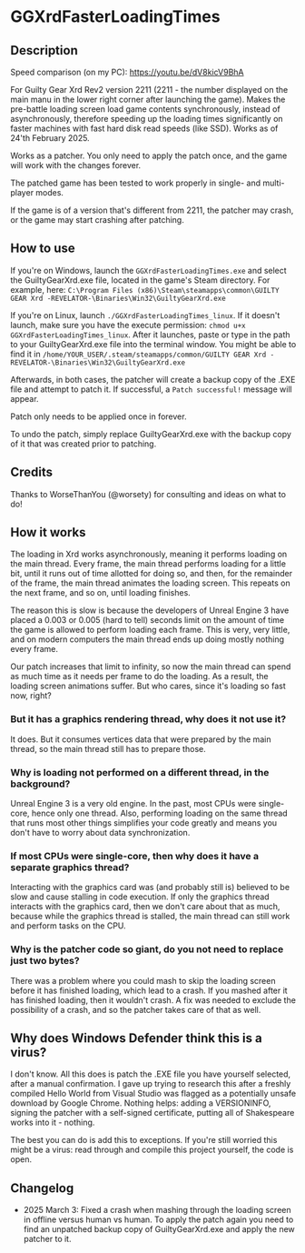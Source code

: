 # GGXrdFasterLoadingTimes

## Description

Speed comparison (on my PC):
<https://youtu.be/dV8kicV9BhA>

For Guilty Gear Xrd Rev2 version 2211 (2211 - the number displayed on the main manu in the lower right corner after launching the game). Makes the pre-battle loading screen load game contents synchronously, instead of asynchronously, therefore speeding up the loading times significantly on faster machines with fast hard disk read speeds (like SSD). Works as of 24'th February 2025.

Works as a patcher. You only need to apply the patch once, and the game will work with the changes forever.

The patched game has been tested to work properly in single- and multi-player modes.

If the game is of a version that's different from 2211, the patcher may crash, or the game may start crashing after patching.

## How to use

If you're on Windows, launch the `GGXrdFasterLoadingTimes.exe` and select the GuiltyGearXrd.exe file, located in the game's Steam directory. For example, here: `C:\Program Files (x86)\Steam\steamapps\common\GUILTY GEAR Xrd -REVELATOR-\Binaries\Win32\GuiltyGearXrd.exe`

If you're on Linux, launch `./GGXrdFasterLoadingTimes_linux`. If it doesn't launch, make sure you have the execute permission: `chmod u+x GGXrdFasterLoadingTimes_linux`. After it launches, paste or type in the path to your GuiltyGearXrd.exe file into the terminal window. You might be able to find it in `/home/YOUR_USER/.steam/steamapps/common/GUILTY GEAR Xrd -REVELATOR-\Binaries\Win32\GuiltyGearXrd.exe`

Afterwards, in both cases, the patcher will create a backup copy of the .EXE file and attempt to patch it. If successful, a `Patch successful!` message will appear.

Patch only needs to be applied once in forever.

To undo the patch, simply replace GuiltyGearXrd.exe with the backup copy of it that was created prior to patching.

## Credits

Thanks to WorseThanYou (@worsety) for consulting and ideas on what to do!

## How it works

The loading in Xrd works asynchronously, meaning it performs loading on the main thread. Every frame, the main thread performs loading for a little bit, until it runs out of time allotted for doing so, and then, for the remainder of the frame, the main thread animates the loading screen. This repeats on the next frame, and so on, until loading finishes.

The reason this is slow is because the developers of Unreal Engine 3 have placed a 0.003 or 0.005 (hard to tell) seconds limit on the amount of time the game is allowed to perform loading each frame. This is very, very little, and on modern computers the main thread ends up doing mostly nothing every frame.

Our patch increases that limit to infinity, so now the main thread can spend as much time as it needs per frame to do the loading. As a result, the loading screen animations suffer. But who cares, since it's loading so fast now, right?

### But it has a graphics rendering thread, why does it not use it?

It does. But it consumes vertices data that were prepared by the main thread, so the main thread still has to prepare those.

### Why is loading not performed on a different thread, in the background?

Unreal Engine 3 is a very old engine. In the past, most CPUs were single-core, hence only one thread. Also, performing loading on the same thread that runs most other things simplifies your code greatly and means you don't have to worry about data synchronization.

### If most CPUs were single-core, then why does it have a separate graphics thread?

Interacting with the graphics card was (and probably still is) believed to be slow and cause stalling in code execution. If only the graphics thread interacts with the graphics card, then we don't care about that as much, because while the graphics thread is stalled, the main thread can still work and perform tasks on the CPU.

### Why is the patcher code so giant, do you not need to replace just two bytes?

There was a problem where you could mash to skip the loading screen before it has finished loading, which lead to a crash. If you mashed after it has finished loading, then it wouldn't crash. A fix was needed to exclude the possibility of a crash, and so the patcher takes care of that as well.

## Why does Windows Defender think this is a virus?

I don't know. All this does is patch the .EXE file you have yourself selected, after a manual confirmation. I gave up trying to research this after a freshly compiled Hello World from Visual Studio was flagged as a potentially unsafe download by Google Chrome. Nothing helps: adding a VERSIONINFO, signing the patcher with a self-signed certificate, putting all of Shakespeare works into it - nothing.

The best you can do is add this to exceptions. If you're still worried this might be a virus: read through and compile this project yourself, the code is open.

## Changelog

- 2025 March 3: Fixed a crash when mashing through the loading screen in offline versus human vs human. To apply the patch again you need to find an unpatched backup copy of GuiltyGearXrd.exe and apply the new patcher to it.
